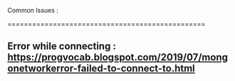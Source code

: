 Common Issues :

================================================

Error while connecting :
https://progvocab.blogspot.com/2019/07/mongonetworkerror-failed-to-connect-to.html
---------------------------------------------------
